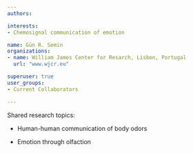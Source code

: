 ```yaml
---
authors:

interests:
- Chemosignal communication of emotion

name: Gün R. Semin
organizations:
- name: William James Center for Resarch, Lisbon, Portugal
  url: "www.wjcr.eu"

superuser: true
user_groups:
- Current Collaborators

---
```


Shared research topics:

- Human-human communication of body odors

- Emotion through olfaction

